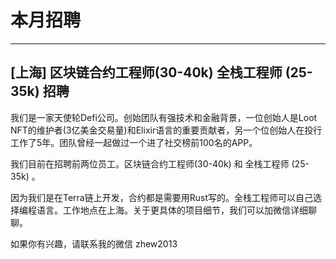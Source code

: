 # 本月招聘

---

## [上海] 区块链合约工程师(30-40k) 全栈工程师 (25-35k) 招聘

我们是一家天使轮Defi公司。创始团队有强技术和金融背景，一位创始人是Loot NFT的维护者(3亿美金交易量)和Elixir语言的重要贡献者，另一个位创始人在投行工作了5年。团队曾经一起做过一个进了社交榜前100名的APP。

我们目前在招聘前两位员工。区块链合约工程师(30-40k) 和 全栈工程师 (25-35k) 。

因为我们是在Terra链上开发，合约都是需要用Rust写的。全栈工程师可以自己选择编程语言。工作地点在上海。关于更具体的项目细节，我们可以加微信详细聊聊。

如果你有兴趣，请联系我的微信 zhew2013

